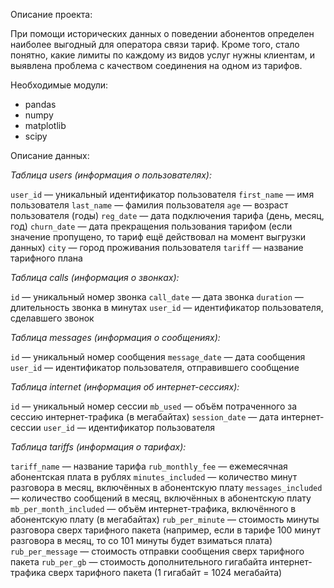 Описание проекта:

При помощи исторических данных о поведении абонентов определен наиболее выгодный для оператора связи тариф. Кроме того, стало понятно, какие лимиты по каждому из видов услуг нужны клиентам, и выявлена проблема с качеством соединения на одном из тарифов.

Необходимые модули:

- pandas
- numpy
- matplotlib
- scipy

Описание данных:

*Таблица users (информация о пользователях):*

`user_id` — уникальный идентификатор пользователя
`first_name` — имя пользователя
`last_name` — фамилия пользователя
`age` — возраст пользователя (годы)
`reg_date` — дата подключения тарифа (день, месяц, год)
`churn_date` — дата прекращения пользования тарифом (если значение пропущено, то тариф ещё действовал на момент выгрузки данных)
`city` — город проживания пользователя
`tariff` — название тарифного плана

*Таблица calls (информация о звонках):*

`id` — уникальный номер звонка
`call_date` — дата звонка
`duration` — длительность звонка в минутах
`user_id` — идентификатор пользователя, сделавшего звонок

*Таблица messages (информация о сообщениях):*

`id` — уникальный номер сообщения
`message_date` — дата сообщения
`user_id` — идентификатор пользователя, отправившего сообщение

*Таблица internet (информация об интернет-сессиях):*

`id` — уникальный номер сессии
`mb_used` — объём потраченного за сессию интернет-трафика (в мегабайтах)
`session_date` — дата интернет-сессии
`user_id` — идентификатор пользователя

*Таблица tariffs (информация о тарифах):*

`tariff_name` — название тарифа
`rub_monthly_fee` — ежемесячная абонентская плата в рублях
`minutes_included` — количество минут разговора в месяц, включённых в абонентскую плату
`messages_included` — количество сообщений в месяц, включённых в абонентскую плату
`mb_per_month_included` — объём интернет-трафика, включённого в абонентскую плату (в мегабайтах)
`rub_per_minute` — стоимость минуты разговора сверх тарифного пакета (например, если в тарифе 100 минут разговора в месяц, то со 101 минуты будет взиматься плата)
`rub_per_message` — стоимость отправки сообщения сверх тарифного пакета
`rub_per_gb` — стоимость дополнительного гигабайта интернет-трафика сверх тарифного пакета (1 гигабайт = 1024 мегабайта)